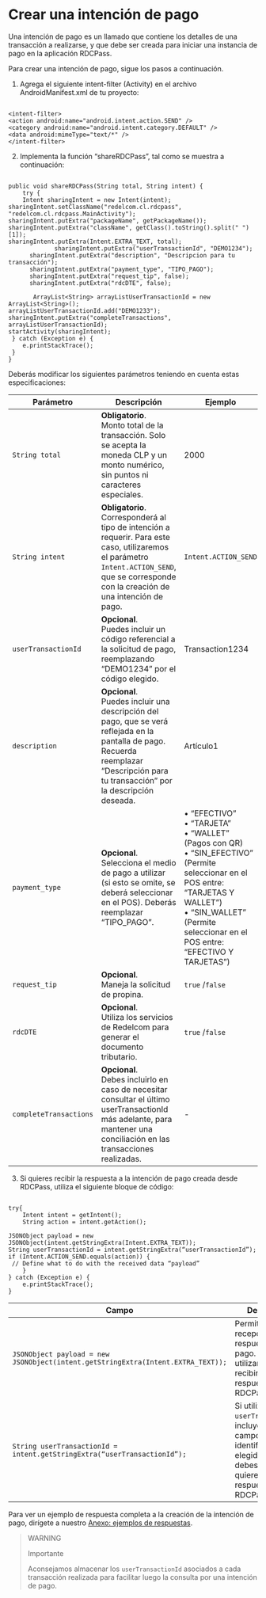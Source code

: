 # Crear una intención de pago

Una intención de pago es un llamado que contiene los detalles de una transacción a realizarse, y que debe ser creada para iniciar  una instancia de pago en la aplicación RDCPass.

Para crear una intención de pago, sigue los pasos a continuación.

1. Agrega el siguiente intent-filter (Activity) en el archivo AndroidManifest.xml de tu proyecto:

```android

<intent-filter> 
<action android:name="android.intent.action.SEND" /> 
<category android:name="android.intent.category.DEFAULT" /> 
<data android:mimeType="text/*" /> 
</intent-filter>

```


2. Implementa la función “shareRDCPass”, tal como se muestra a continuación:

```android

public void shareRDCPass(String total, String intent) { 
 	try { 
 	Intent sharingIntent = new Intent(intent); 
sharingIntent.setClassName("redelcom.cl.rdcpass", "redelcom.cl.rdcpass.MainActivity"); 
sharingIntent.putExtra("packageName", getPackageName()); 
sharingIntent.putExtra("className", getClass().toString().split(" ")[1]); 
sharingIntent.putExtra(Intent.EXTRA_TEXT, total); 
             sharingIntent.putExtra("userTransactionId", "DEMO1234");
      sharingIntent.putExtra("description", "Descripcion para tu transacción");
      sharingIntent.putExtra("payment_type", "TIPO_PAGO");
      sharingIntent.putExtra("request_tip", false);
      sharingIntent.putExtra("rdcDTE", false);

       ArrayList<String> arrayListUserTransactionId = new ArrayList<String>(); 
arrayListUserTransactionId.add("DEMO1233"); 
sharingIntent.putExtra("completeTransactions", arrayListUserTransactionId);
startActivity(sharingIntent); 
 } catch (Exception e) { 
 	e.printStackTrace(); 
 } 
}

```

Deberás modificar los siguientes parámetros teniendo en cuenta estas especificaciones:


| Parámetro | Descripción | Ejemplo | Tipo |
|---|---|---|---|
| `String total` | **Obligatorio**. <br>Monto total de la transacción. Solo se acepta la moneda CLP  y un monto numérico, sin puntos  ni caracteres especiales.  | 2000 | String |
| `String intent` | **Obligatorio**. <br>Corresponderá al tipo de intención a requerir. Para este caso, utilizaremos el parámetro `Intent.ACTION_SEND`, que se corresponde con la creación de una intención de pago. | `Intent.ACTION_SEND` | String |
| `userTransactionId` | **Opcional**. <br>Puedes incluir un código referencial a la solicitud de pago, reemplazando “DEMO1234” por el código elegido. | Transaction1234 | Alfanumérico |
| `description` | **Opcional**. <br>Puedes incluir una descripción del pago, que se verá reflejada en la pantalla de pago. Recuerda reemplazar “Descripción para tu transacción” por la descripción deseada. | Artículo1 | Alfanumérico |
| `payment_type`  | **Opcional**. <br>Selecciona el medio de pago a utilizar (si esto se omite, se deberá seleccionar en el POS). Deberás reemplazar “TIPO_PAGO”. | • “EFECTIVO” <br>• “TARJETA” <br>• “WALLET” (Pagos con QR) <br>• “SIN_EFECTIVO” (Permite seleccionar en el POS entre: “TARJETAS Y WALLET”) <br>• “SIN_WALLET” (Permite seleccionar en el POS entre: “EFECTIVO Y TARJETAS”)  | Alfanumérico |
| `request_tip` | **Opcional**. <br>Maneja la solicitud de propina. | `true` /`false` | Booleano. Por defecto, false. |
| `rdcDTE` | **Opcional**. <br>Utiliza los servicios de Redelcom para generar el documento tributario. | `true` /`false` | Booleano. Por defecto, false. |
| `completeTransactions` | **Opcional**. <br>Debes incluirlo en caso de necesitar consultar el último userTransactionId más adelante, para mantener una conciliación en las transacciones realizadas. | - | Alfanumérico |

3. Si quieres recibir la respuesta a la intención de pago creada desde RDCPass, utiliza el siguiente bloque de código:

```android

try{ 
 	Intent intent = getIntent(); 
 	String action = intent.getAction(); 

JSONObject payload = new JSONObject(intent.getStringExtra(Intent.EXTRA_TEXT)); 
String userTransactionId = intent.getStringExtra(“userTransactionId”); 
if (Intent.ACTION_SEND.equals(action)) { 
 // Define what to do with the received data “payload” 
 	} 
} catch (Exception e) { 
 	e.printStackTrace(); 
} 

```


| Campo  | Descripción |
|---|---|
| `JSONObject payload = new JSONObject(intent.getStringExtra(Intent.EXTRA_TEXT));` | Permite recepcionar la respuesta del pago. Sólo debes utilizarlo si quieres recibir la respuesta de RDCPass. |
| `String userTransactionId = intent.getStringExtra(“userTransactionId”);` | Si utilizaste un `userTransactionId`, incluye este campo y el identificador elegido. Sólo debes utilizarlo si quieres recibir la respuesta de RDCPass. |

Para ver un ejemplo de respuesta completa a la creación de la intención de pago, dirígete a nuestro [Anexo: ejemplos de respuestas](/developers/es/docs/redelcom/additional-content/response-examples).

> WARNING 
> 
> Importante 
>
> Aconsejamos almacenar los `userTransactionId` asociados a cada transacción realizada para facilitar luego la consulta por una intención de pago.